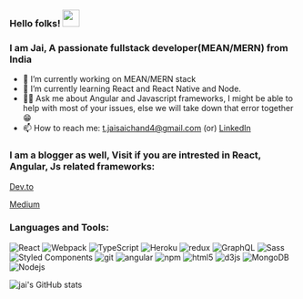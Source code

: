 ### Hello folks! <img src="https://raw.githubusercontent.com/MartinHeinz/MartinHeinz/master/wave.gif" height="30px" width="30px"> 
<h3 >I am Jai, A passionate fullstack developer(MEAN/MERN) from India</h3>

- 🔭 I’m currently working on MEAN/MERN stack
- 🌱 I’m currently learning React and React Native and Node.
- 👨‍💻 Ask me about Angular and Javascript frameworks, I might be able to help with most of your issues, else we will take down that error together 😁
- 📫 How to reach me: t.jaisaichand4@gmail.com (or) <a href="https://www.linkedin.com/in/jai-sai-chand-405aa41b2" target="blank">LinkedIn</a> 

<h3 align="left">I am a blogger as well, Visit if you are intrested in React, Angular, Js related frameworks:</h3>
<p align="left">
<a href="https://dev.to/jaisaichand" target="blank"> Dev.to</a> 

</p>

<p align="left">

  <a href="https://medium.com/@jaisaichand" target="blank">Medium</a>
</p>

<h3 align="left">Languages and Tools:</h3>
<p>
  <img alt="React" src="https://img.shields.io/badge/-React-45b8d8?style=flat-square&logo=react&logoColor=white" />
  <img alt="Webpack" src="https://img.shields.io/badge/-Webpack-8DD6F9?style=flat-square&logo=webpack&logoColor=white" /> 
  <img alt="TypeScript" src="https://img.shields.io/badge/-TypeScript-007ACC?style=flat-square&logo=typescript&logoColor=white" />
  <img alt="Heroku" src="https://img.shields.io/badge/-Heroku-430098?style=flat-square&logo=heroku&logoColor=white" />
  <img alt="redux" src="https://img.shields.io/badge/-Redux-764ABC?style=flat-square&logo=redux&logoColor=white" />
  <img alt="GraphQL" src="https://img.shields.io/badge/-GraphQL-E10098?style=flat-square&logo=graphql&logoColor=white" />
  <img alt="Sass" src="https://img.shields.io/badge/-Sass-CC6699?style=flat-square&logo=sass&logoColor=white" />
  <img alt="Styled Components" src="https://img.shields.io/badge/-Styled_Components-db7092?style=flat-square&logo=styled-components&logoColor=white" />
  <img alt="git" src="https://img.shields.io/badge/-Git-F05032?style=flat-square&logo=git&logoColor=white" />
  <img alt="angular" src="https://img.shields.io/badge/-Angular-DD0031?style=flat-square&logo=angular&logoColor=white" />
  <img alt="npm" src="https://img.shields.io/badge/-NPM-CB3837?style=flat-square&logo=npm&logoColor=white" />
  <img alt="html5" src="https://img.shields.io/badge/-HTML5-E34F26?style=flat-square&logo=html5&logoColor=white" />
  <img alt="d3js" src="https://img.shields.io/badge/-D3.js-F9A03C?style=flat-square&logo=d3.js&logoColor=white" />
  <img alt="MongoDB" src="https://img.shields.io/badge/-MongoDB-13aa52?style=flat-square&logo=mongodb&logoColor=white" />
  <img alt="Nodejs" src="https://img.shields.io/badge/-Nodejs-43853d?style=flat-square&logo=Node.js&logoColor=white" />
</p>


![jai's GitHub stats](https://github-readme-stats.vercel.app/api?username=jaisaichand&count_private=true&show_icons=true&hide=contribs)


